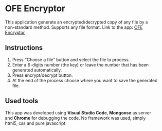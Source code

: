 # OFE Encryptor
This application generate an encrypted/decrypted copy of any file by a non-standard method. Supports any file format.
Link to the app: [OFE Encryptor](https://jjcapellan.github.io/OFEncryptor/)

## Instructions
1. Press "Choose a file" button and select the file to process.
2. Enter a 6-digits number (the key) or leave the number that has been generated automatically.
3. Press encrypt/decrypt button.
4. At the end of the process choose where you want to save the generated file.


## Used tools
This app was developed using **Visual Studio Code**, **Mongoose** as server and **Chrome** for debugging the code.
No framework was used, simply html5, css and pure javascript.
